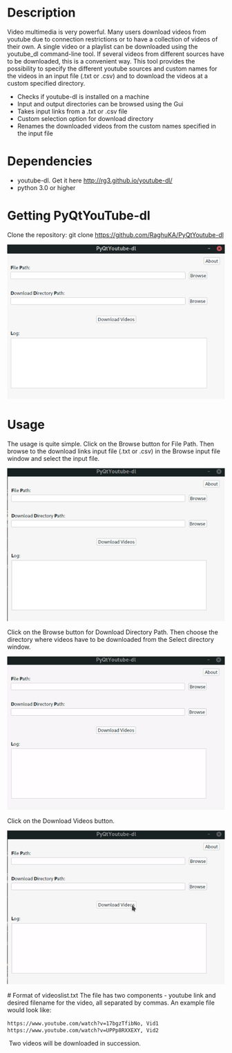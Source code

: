 # Description
Video multimedia is very powerful. Many users download videos from youtube due to connection restrictions or to have a collection of videos of their own. A single video or a playlist can be downloaded using the youtube_dl command-line tool. If several videos from different sources have to be downloaded, this is a convenient way. This tool provides the possibility to specify the different youtube sources and custom names for the videos in an input file (.txt or .csv) and to download the videos at a custom specified directory.

*	Checks if youtube-dl is installed on a machine
*   Input and output directories can be browsed using the Gui
*	Takes input links from a .txt or .csv file
*	Custom selection option for download directory
*	Renames the downloaded videos from the custom names specified in the input file
​
# Dependencies
+ youtube-dl. Get it here <http://rg3.github.io/youtube-dl/>
+ python 3.0 or higher
​
# Getting PyQtYouTube-dl
Clone the repository:
	git clone https://github.com/RaghuKA/PyQtYoutube-dl

<p align="center">
  <img src="ScShotGui.png">
</p>

# Usage
The usage is quite simple.
Click on the Browse button for File Path. Then browse to the download links input file (.txt or .csv) in  the  Browse input file window and select the input file.
<p align="center">
  <img src="FileIp.gif">
</p>

Click on the Browse button for Download Directory Path. Then choose the directory where videos have to be downloaded from the Select directory window.
<p align="center">
  <img src="DirIp.gif">
</p>

Click on the Download Videos button.
<p align="center">
  <img src="DloadClick.gif">
</p>
​
# Format of videoslist.txt
The file has two components - youtube link and desired filename for the video, all separated by commas. An example file would look like:

    https://www.youtube.com/watch?v=17bgzTfibNo, Vid1
    https://www.youtube.com/watch?v=UPPp8RXXEXY, Vid2
​
Two videos will be downloaded in succession.
